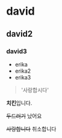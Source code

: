 # david
## david2
### david3

- erika
 - erika2
  - erika3

> '사랑합시다'

**치킨**입니다.

~~두드러기~~ 났어요

~~사랑합니다~~ 취소합니다
